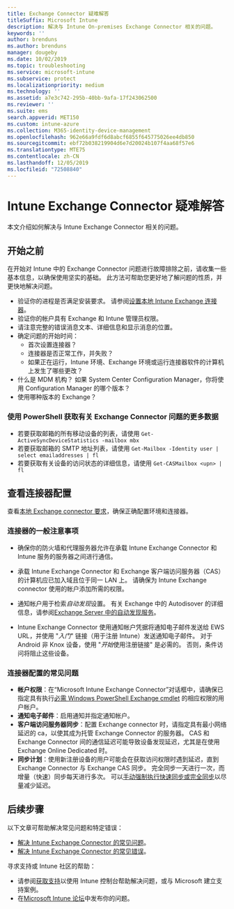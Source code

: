```yaml
---
title: Exchange Connector 疑难解答
titleSuffix: Microsoft Intune
description: 解决与 Intune On-premises Exchange Connector 相关的问题。
keywords: ''
author: brenduns
ms.author: brenduns
manager: dougeby
ms.date: 10/02/2019
ms.topic: troubleshooting
ms.service: microsoft-intune
ms.subservice: protect
ms.localizationpriority: medium
ms.technology: ''
ms.assetid: a7e3c742-295b-40bb-9afa-17f243062500
ms.reviewer: ''
ms.suite: ems
search.appverid: MET150
ms.custom: intune-azure
ms.collection: M365-identity-device-management
ms.openlocfilehash: 962e66a9fdf6d8abcf6855f645775026ee4db850
ms.sourcegitcommit: ebf72b038219904d6e7d20024b107f4aa68f57e6
ms.translationtype: MTE75
ms.contentlocale: zh-CN
ms.lasthandoff: 12/05/2019
ms.locfileid: "72508840"
---
```

# <a name="troubleshoot-the-intune-exchange-connector"></a>Intune Exchange Connector 疑难解答

本文介绍如何解决与 Intune Exchange Connector 相关的问题。

## <a name="before-you-start"></a>开始之前

在开始对 Intune 中的 Exchange Connector 问题进行故障排除之前，请收集一些基本信息，以确保使用坚实的基础。 此方法可帮助您更好地了解问题的性质，并更快地解决问题。

- 验证你的进程是否满足安装要求。 请参阅[设置本地 Intune Exchange 连接器](exchange-connector-install.md)。
- 验证你的帐户具有 Exchange 和 Intune 管理员权限。
- 请注意完整的错误消息文本、详细信息和显示消息的位置。
- 确定问题的开始时间： 
  - 首次设置连接器？ 
  - 连接器是否正常工作，并失败？
  - 如果正在运行，Intune 环境、Exchange 环境或运行连接器软件的计算机上发生了哪些更改？
- 什么是 MDM 机构？ 如果 System Center Configuration Manager，你将使用 Configuration Manager 的哪个版本？
- 使用哪种版本的 Exchange？

### <a name="use-powershell-to-get-more-data-on-exchange-connector-issues"></a>使用 PowerShell 获取有关 Exchange Connector 问题的更多数据

- 若要获取邮箱的所有移动设备的列表，请使用 `Get-ActiveSyncDeviceStatistics -mailbox mbx`
- 若要获取邮箱的 SMTP 地址列表，请使用 `Get-Mailbox -Identity user | select emailaddresses | fl`
- 若要获取有关设备的访问状态的详细信息，请使用 `Get-CASMailbox <upn> | fl`

## <a name="review-the-connector-configuration"></a>查看连接器配置

查看[本地 Exchange connector 要求](exchange-connector-install.md#intune-exchange-connector-requirements)，确保正确配置环境和连接器。 

### <a name="general-considerations-for-the-connector"></a>连接器的一般注意事项

- 确保你的防火墙和代理服务器允许在承载 Intune Exchange Connector 和 Intune 服务的服务器之间进行通信。

- 承载 Intune Exchange Connector 和 Exchange 客户端访问服务器（CAS）的计算机应已加入域且位于同一 LAN 上。 请确保为 Intune Exchange connector 使用的帐户添加所需的权限。

- 通知帐户用于检索*自动发现*设置。 有关 Exchange 中的 Autodisover 的详细信息，请参阅[Exchange Server 中的自动发现服务](https://docs.microsoft.com/exchange/architecture/client-access/autodiscover?view=exchserver-2016)。

- Intune Exchange Connector 使用通知帐户凭据将通知电子邮件发送给 EWS URL，并使用 "*入门*" 链接（用于注册 Intune）发送通知电子邮件。 对于 Android 非 Knox 设备，使用 "*开始*使用注册链接" 是必需的。 否则，条件访问将阻止这些设备。

### <a name="common-issues-for-connector-configurations"></a>连接器配置的常见问题

- **帐户权限**：在“Microsoft Intune Exchange Connector”对话框中，请确保已指定具有执行[必需 Windows PowerShell Exchange cmdlet](exchange-connector-install.md#exchange-cmdlet-requirements) 的相应权限的用户帐户。
- **通知电子邮件**：启用通知并指定通知帐户。
- **客户端访问服务器同步**：配置 Exchange connector 时，请指定具有最小网络延迟的 ca，以使其成为托管 Exchange Connector 的服务器。 CAS 和 Exchange Connector 间的通信延迟可能导致设备发现延迟，尤其是在使用 Exchange Online Dedicated 时。
- **同步计划**：使用新注册设备的用户可能会在获取访问权限时遇到延迟，直到 Exchange Connector 与 Exchange CAS 同步。 完全同步一天进行一次，而增量（快速）同步每天进行多次。 可以[手动强制执行快速同步或完全同步](exchange-connector-install.md#manually-force-a-quick-sync-or-full-sync)以尽量减少延迟。

## <a name="next-steps"></a>后续步骤
以下文章可帮助解决常见问题和特定错误：

- [解决 Intune Exchange Connector 的常见问题](troubleshoot-exchange-connector-common-problems.md)。
- [解决 Intune Exchange Connector 的常见错误](troubleshoot-exchange-connector-common-errors.md)。

寻求支持或 Intune 社区的帮助：

- 请参阅[获取支持](../fundamentals/get-support.md)以使用 Intune 控制台帮助解决问题，或与 Microsoft 建立支持案例。 
- 在[Microsoft Intune 论坛](https://social.technet.microsoft.com/Forums/en-US/home?forum=microsoftintuneprod)中发布你的问题。  
